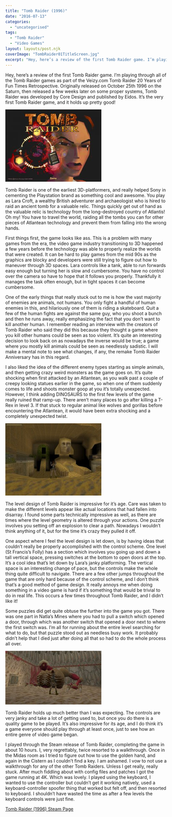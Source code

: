 ```yaml
---
title: "Tomb Raider (1996)"
date: "2016-07-13"
categories: 
  - "uncategorised"
tags: 
  - "Tomb Raider"
  - "Video Games"
layout: layouts/post.njk
coverImage: "TombRaider01TitleScreen.jpg"
excerpt: "Hey, here’s a review of the first Tomb Raider game. I’m playing through all of the Tomb Raider games as part of the Veizy.com Tomb Raider 20 Years of Fun Times Retrospective. Originally released on October 25th 1996 on the Saturn, then released a few weeks later on some proper systems, Tomb Raider was developed by Core Design and published by Eidos. It’s the very first Tomb Raider game, and it holds up pretty good!"
---
```

Hey, here’s a review of the first Tomb Raider game. I’m playing through all of the Tomb Raider games as part of the Veizy.com Tomb Raider 20 Years of Fun Times Retrospective. Originally released on October 25th 1996 on the Saturn, then released a few weeks later on some proper systems, Tomb Raider was developed by Core Design and published by Eidos. It’s the very first Tomb Raider game, and it holds up pretty good!

![Tomb Raider Title Screen](images/TombRaider01TitleScreen-300x225.jpg "Tomb Raider Title Screen")

Tomb Raider is one of the earliest 3D-platformers, and really helped Sony in cementing the Playstation brand as something cool and awesome. You play as Lara Croft, a wealthy British adventurer and archaeologist who is hired to raid an ancient tomb for a valuable relic. Things quickly get out of hand as the valuable relic is technology from the long-destroyed country of Atlantis! Oh my! You have to travel the world, raiding all the tombs you can for other pieces of Atlantean technology and prevent them from falling into the wrong hands.

First things first, the game looks like ass. This is a problem with many games from the era, the video game industry transitioning to 3D happened a few years before the technology was able to properly realize the worlds that were created. It can be hard to play games from the mid 90s as the graphics are blocky and developers were still trying to figure out how to maneuver through 3D spaces. Lara controls like a tank, able to run forwards easy enough but turning her is slow and cumbersome. You have no control over the camera so have to hope that it follows you properly. Thankfully it manages the task often enough, but in tight spaces it can become cumbersome.

One of the early things that really stuck out to me is how the vast majority of enemies are animals, not humans. You only fight a handful of human enemies in this, and hilariously one of them is riding a skateboard. Quit a few of the human fights are against the same guy, who you shoot a bunch and then he runs away, really emphasizing the fact that you don’t want to kill another human. I remember reading an interview with the creators of Tomb Raider who said they did this because they thought a game where you kill other humans could be seen as too violent. It’s quite an interesting decision to look back on as nowadays the inverse would be true; a game where you mostly kill animals could be seen as needlessly sadistic. I will make a mental note to see what changes, if any, the remake Tomb Raider Anniversary has in this regard.

I also liked the idea of the different enemy types starting as simple animals, and then getting crazy weird monsters as the game goes on. It’s quite shocking when first attacked by an Atlantean, as you walk past a couple of creepy looking statues earlier in the game, so when one of them suddenly comes to life and shoots monster goop at you it’s totally unexpected. However, I think adding DINOSAURS to the first few levels of the game really ruined that ramp-up. There aren’t many places to go after killing a T-Rex in level 3. If that stuck to regular animal like wolves and gorillas before encountering the Atlantean, it would have been extra shocking and a completely unexpected twist.

![Tomb Raider's City of Khamoon](images/TombRaider01Sphinx-300x225.jpg "Who said the graphics don't hold up?")

The level design of Tomb Raider is impressive for it’s age. Care was taken to make the different levels appear like actual locations that had fallen into disarray. I found some parts technically impressive as well, as there are times where the level geometry is altered through your actions. One puzzle involves you setting off an explosion to clear a path. Nowadays I wouldn’t think anything of it, but for the time it’s crazy they pulled it off.

One aspect where I feel the level design is let down, is by having ideas that couldn’t really be properly accomplished with the control scheme. One level (St Francis’s Folly) has a section which involves you going up and down a tall vertical space, pressing switches at the bottom to open doors at the top. It’s a cool idea that’s let down by Lara’s janky platforming. The vertical space is an interesting change of pace, but the controls make the whole thing quite difficult to navigate. There are a few other jumps throughout the game that are only hard because of the control scheme, and I don’t think that’s a good method of game design. It really annoys me when doing something in a video game is hard if it’s something that would be trivial to do in real life. This occurs a few times throughout Tomb Raider, and I didn’t like it!

Some puzzles did get quite obtuse the further into the game you got. There was one part in Natla’s Mines where you had to pull a switch which opened a door, through which was another switch that opened a door next to where the first switch was. I’m all for running about the entire level searching for what to do, but that puzzle stood out as needless busy work. It probably didn’t help that I died just after doing all that so had to do the whole process all over.

![Tomb Raider End Boss](images/TombRaider01Evolution-300x167.jpg "Lara Croft VS The peak of human evolution")

Tomb Raider holds up much better than I was expecting. The controls are very janky and take a lot of getting used to, but once you do there is a quality game to be played. It’s also impressive for its age, and I do think it’s a game everyone should play through at least once, just to see how an entire genre of video game began.

I played through the Steam release of Tomb Raider, completing the game in about 10 hours. I, very regrettably, twice resorted to a walkthrough. Once in the Midas room as I tried to figure out how to use the golden hand, and again in the Cistern as I couldn’t find a key. I am ashamed. I vow to not use a walkthrough for any of the other Tomb Raiders. Unless I get really, really stuck. After much fiddling about with config files and patches I got the game running at 4K. Which was lovely. I played using the keyboard, I wanted to use the controller but couldn’t get it working natively, used a keyboard-controller spoofer thing that worked but felt off, and then resorted to keyboard. I shouldn’t have wasted the time as after a few levels the keyboard controls were just fine.

[Tomb Raider (1996) Steam Page](http://store.steampowered.com/app/224960/Tomb_Raider_I/)
